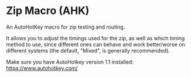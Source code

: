 # Zip Macro (AHK)

An AutoHotKey macro for zip testing and routing.

It allows you to adjust the timings used for the zip, as well as which timing method to use, since different ones can behave and work better/worse on different systems (the default, "Mixed", is generally recommended).

Make sure you have AutoHotkey version 1.1 installed: https://www.autohotkey.com/